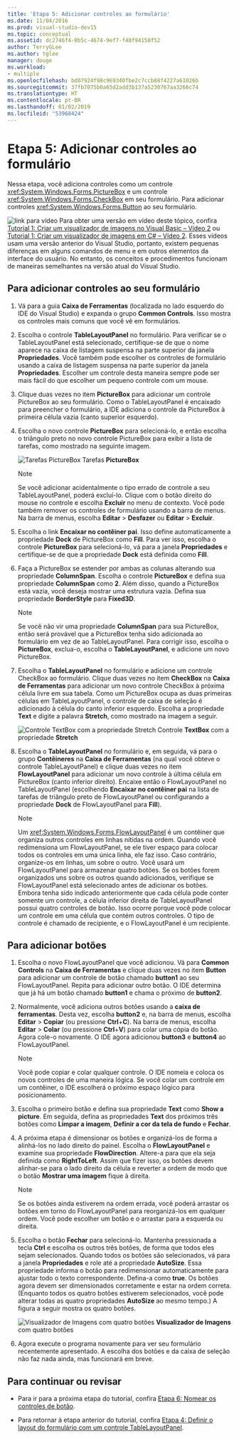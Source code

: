 ```yaml
---
title: 'Etapa 5: Adicionar controles ao formulário'
ms.date: 11/04/2016
ms.prod: visual-studio-dev15
ms.topic: conceptual
ms.assetid: dc2746f4-0b5c-4674-9ef7-f40f94150f52
author: TerryGLee
ms.author: tglee
manager: douge
ms.workload:
- multiple
ms.openlocfilehash: bd07924f98c969340fbe2c7ccb88f4227a61026b
ms.sourcegitcommit: 37fb7075b0a65d2add3b137a5230767aa3266c74
ms.translationtype: HT
ms.contentlocale: pt-BR
ms.lasthandoff: 01/02/2019
ms.locfileid: "53968424"
---
```

# <a name="step-5-add-controls-to-your-form"></a>Etapa 5: Adicionar controles ao formulário
Nessa etapa, você adiciona controles como um controle <xref:System.Windows.Forms.PictureBox> e um controle <xref:System.Windows.Forms.CheckBox> em seu formulário. Para adicionar controles <xref:System.Windows.Forms.Button> ao seu formulário.

 ![link para vídeo](../data-tools/media/playvideo.gif) Para obter uma versão em vídeo deste tópico, confira [Tutorial 1: Criar um visualizador de imagens no Visual Basic – Vídeo 2](http://go.microsoft.com/fwlink/?LinkId=205211) ou [Tutorial 1: Criar um visualizador de imagens em C# – Vídeo 2](http://go.microsoft.com/fwlink/?LinkId=205200). Esses vídeos usam uma versão anterior do Visual Studio, portanto, existem pequenas diferenças em alguns comandos de menu e em outros elementos da interface do usuário. No entanto, os conceitos e procedimentos funcionam de maneiras semelhantes na versão atual do Visual Studio.

## <a name="to-add-controls-to-your-form"></a>Para adicionar controles ao seu formulário

1.  Vá para a guia **Caixa de Ferramentas** (localizada no lado esquerdo do IDE do Visual Studio) e expanda o grupo **Common Controls**. Isso mostra os controles mais comuns que você vê em formulários.

2.  Escolha o controle **TableLayoutPanel** no formulário. Para verificar se o TableLayoutPanel está selecionado, certifique-se de que o nome aparece na caixa de listagem suspensa na parte superior da janela **Propriedades**. Você também pode escolher os controles de formulário usando a caixa de listagem suspensa na parte superior da janela **Propriedades**. Escolher um controle desta maneira sempre pode ser mais fácil do que escolher um pequeno controle com um mouse.

3.  Clique duas vezes no item **PictureBox** para adicionar um controle PictureBox ao seu formulário. Como o TableLayoutPanel é encaixado para preencher o formulário, a IDE adiciona o controle da PictureBox à primeira célula vazia (canto superior esquerdo).

4.  Escolha o novo controle **PictureBox** para selecioná-lo, e então escolha o triângulo preto no novo controle PictureBox para exibir a lista de tarefas, como mostrado na seguinte imagem.

     ![Tarefas PictureBox](../ide/media/express_pictureboxtasks.png)
Tarefas **PictureBox**

    > [!NOTE]
    >  Se você adicionar acidentalmente o tipo errado de controle a seu TableLayoutPanel, poderá excluí-lo. Clique com o botão direito do mouse no controle e escolha **Excluir** no menu de contexto. Você pode também remover os controles de formulário usando a barra de menus. Na barra de menus, escolha **Editar** > **Desfazer** ou **Editar** > **Excluir**.

5.  Escolha o link **Encaixar no contêiner pai**. Isso define automaticamente a propriedade **Dock** de PictureBox como **Fill**. Para ver isso, escolha o controle **PictureBox** para selecioná-lo, vá para a janela **Propriedades** e certifique-se de que a propriedade **Dock** está definida como **Fill**.

6.  Faça a PictureBox se estender por ambas as colunas alterando sua propriedade **ColumnSpan**. Escolha o controle **PictureBox** e defina sua propriedade **ColumnSpan** como **2**. Além disso, quando a PictureBox está vazia, você deseja mostrar uma estrutura vazia. Defina sua propriedade **BorderStyle** para **Fixed3D**.

    > [!NOTE]
    >  Se você não vir uma propriedade **ColumnSpan** para sua PictureBox, então será provável que a PictureBox tenha sido adicionada ao formulário em vez de ao TableLayoutPanel. Para corrigir isso, escolha o **PictureBox**, exclua-o, escolha o **TableLayoutPanel**, e adicione um novo PictureBox.

7.  Escolha o **TableLayoutPanel** no formulário e adicione um controle CheckBox ao formulário. Clique duas vezes no item **CheckBox** na **Caixa de Ferramentas** para adicionar um novo controle CheckBox à próxima célula livre em sua tabela. Como um PictureBox ocupa as duas primeiras células em TableLayoutPanel, o controle de caixa de seleção é adicionado à célula do canto inferior esquerdo. Escolha a propriedade **Text** e digite a palavra **Stretch**, como mostrado na imagem a seguir.

     ![Controle TextBox com a propriedade Stretch](../ide/media/express_pictureviewercheckbox.png)
Controle **TextBox** com a propriedade **Stretch**

8.  Escolha o **TableLayoutPanel** no formulário e, em seguida, vá para o grupo **Contêineres** na **Caixa de Ferramentas** (na qual você obteve o controle TableLayoutPanel) e clique duas vezes no item **FlowLayoutPanel** para adicionar um novo controle à última célula em PictureBox (canto inferior direito). Encaixe então o FlowLayoutPanel no TableLayoutPanel (escolhendo **Encaixar no contêiner pai** na lista de tarefas de triângulo preto de FlowLayoutPanel ou configurando a propriedade **Dock** de FlowLayoutPanel para **Fill**).

    > [!NOTE]
    >  Um <xref:System.Windows.Forms.FlowLayoutPanel> é um contêiner que organiza outros controles em linhas nítidas na ordem. Quando você redimensiona um FlowLayoutPanel, se ele tiver espaço para colocar todos os controles em uma única linha, ele faz isso. Caso contrário, organize-os em linhas, um sobre o outro. Você usará um FlowLayoutPanel para armazenar quatro botões. Se os botões forem organizados uns sobre os outros quando adicionados, verifique se FlowLayoutPanel está selecionado antes de adicionar os botões. Embora tenha sido indicado anteriormente que cada célula pode conter somente um controle, a célula inferior direita de TableLayoutPanel possui quatro controles de botão. Isso ocorre porque você pode colocar um controle em uma célula que contém outros controles. O tipo de controle é chamado de recipiente, e o FlowLayoutPanel é um recipiente.

## <a name="to-add-buttons"></a>Para adicionar botões

1.  Escolha o novo FlowLayoutPanel que você adicionou. Vá para **Common Controls** na **Caixa de Ferramentas** e clique duas vezes no item **Button** para adicionar um controle de botão chamado **button1** ao seu FlowLayoutPanel. Repita para adicionar outro botão. O IDE determina que já há um botão chamado **button1** e chama o próximo de **button2**.

2.  Normalmente, você adiciona outros botões usando a **caixa de ferramentas**. Desta vez, escolha **button2** e, na barra de menus, escolha **Editar** > **Copiar** (ou pressione **Ctrl**+**C**). Na barra de menus, escolha **Editar** > **Colar** (ou pressione **Ctrl**+**V**) para colar uma cópia do botão. Agora cole-o novamente. O IDE agora adicionou **button3** e **button4** ao FlowLayoutPanel.

    > [!NOTE]
    >  Você pode copiar e colar qualquer controle. O IDE nomeia e coloca os novos controles de uma maneira lógica. Se você colar um controle em um contêiner, o IDE escolherá o próximo espaço lógico para posicionamento.

3.  Escolha o primeiro botão e defina sua propriedade **Text** como **Show a picture**. Em seguida, defina as propriedades **Text** dos próximos três botões como **Limpar a imagem**, **Definir a cor da tela de fundo** e **Fechar**.

4.  A próxima etapa é dimensionar os botões e organizá-los de forma a alinhá-los no lado direito do painel. Escolha o **FlowLayoutPanel** e examine sua propriedade **FlowDirection**. Altere-a para que ela seja definida como **RightToLeft**. Assim que fizer isso, os botões devem alinhar-se para o lado direito da célula e reverter a ordem de modo que o botão **Mostrar uma imagem** fique à direita.

    > [!NOTE]
    >  Se os botões ainda estiverem na ordem errada, você poderá arrastar os botões em torno do FlowLayoutPanel para reorganizá-los em qualquer ordem. Você pode escolher um botão e o arrastar para a esquerda ou direita.

5.  Escolha o botão **Fechar** para selecioná-lo. Mantenha pressionada a tecla **Ctrl** e escolha os outros três botões, de forma que todos eles sejam selecionados. Quando todos os botões são selecionados, vá para a janela **Propriedades** e role até a propriedade **AutoSize**. Essa propriedade informa o botão para redimensionar automaticamente para ajustar todo o texto correspondente. Defina-a como **true**. Os botões agora devem ser dimensionados corretamente e estar na ordem correta. (Enquanto todos os quatro botões estiverem selecionados, você pode alterar todas as quatro propriedades **AutoSize** ao mesmo tempo.) A figura a seguir mostra os quatro botões.

     ![Visualizador de Imagens com quatro botões](../ide/media/express_autosize.png)
**Visualizador de Imagens** com quatro botões

6.  Agora execute o programa novamente para ver seu formulário recentemente apresentado. A escolha dos botões e da caixa de seleção não faz nada ainda, mas funcionará em breve.

## <a name="to-continue-or-review"></a>Para continuar ou revisar

-   Para ir para a próxima etapa do tutorial, confira [Etapa 6: Nomear os controles de botão](../ide/step-6-name-your-button-controls.md).

-   Para retornar à etapa anterior do tutorial, confira [Etapa 4: Definir o layout do formulário com um controle TableLayoutPanel](../ide/step-4-lay-out-your-form-with-a-tablelayoutpanel-control.md).
